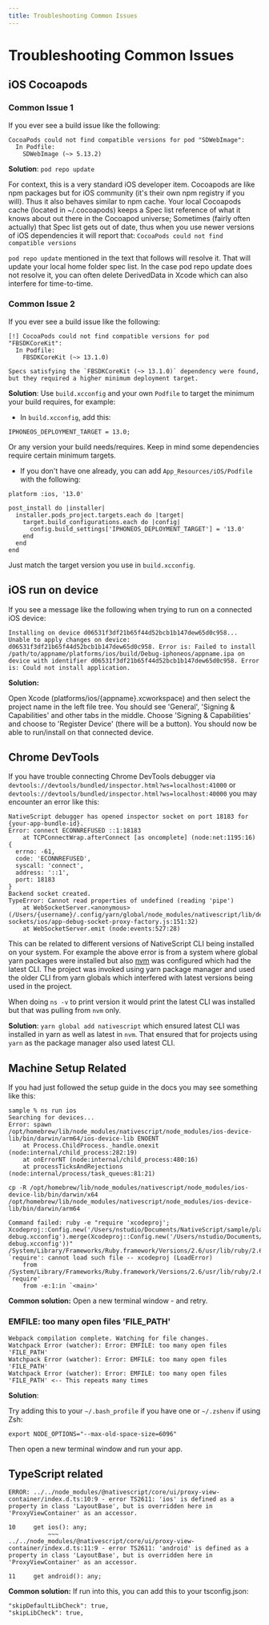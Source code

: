 ```yaml
---
title: Troubleshooting Common Issues
---
```


# Troubleshooting Common Issues

## iOS Cocoapods

### Common Issue 1

If you ever see a build issue like the following:

```
CocoaPods could not find compatible versions for pod "SDWebImage":
  In Podfile:
    SDWebImage (~> 5.13.2)
```

**Solution**: `pod repo update`

For context, this is a very standard iOS developer item. Cocoapods are like npm packages but for iOS community (it's their own npm registry if you will). Thus it also behaves similar to npm cache. Your local Cocoapods cache (located in ~/.cocoapods) keeps a Spec list reference of what it knows about out there in the Cocoapod universe; Sometimes (fairly often actually) that Spec list gets out of date, thus when you use newer versions of iOS dependencies it will report that: `CocoaPods could not find compatible versions`

`pod repo update` mentioned in the text that follows will resolve it. That will update your local home folder spec list. In the case pod repo update does not resolve it, you can often delete DerivedData in Xcode which can also interfere for time-to-time.

### Common Issue 2

If you ever see a build issue like the following:

```
[!] CocoaPods could not find compatible versions for pod "FBSDKCoreKit":
  In Podfile:
    FBSDKCoreKit (~> 13.1.0)

Specs satisfying the `FBSDKCoreKit (~> 13.1.0)` dependency were found, but they required a higher minimum deployment target.
```

**Solution**: Use `build.xcconfig` and your own `Podfile` to target the minimum your build requires, for example:

- In `build.xcconfig`, add this:

```
IPHONEOS_DEPLOYMENT_TARGET = 13.0;
```

Or any version your build needs/requires. Keep in mind some dependencies require certain minimum targets.

- If you don't have one already, you can add `App_Resources/iOS/Podfile` with the following:

```
platform :ios, '13.0'

post_install do |installer|
  installer.pods_project.targets.each do |target|
    target.build_configurations.each do |config|
      config.build_settings['IPHONEOS_DEPLOYMENT_TARGET'] = '13.0'
    end
  end
end
```

Just match the target version you use in `build.xcconfig`.

## iOS run on device

If you see a message like the following when trying to run on a connected iOS device:

```
Installing on device d06531f3df21b65f44d52bcb1b147dew65d0c958...
Unable to apply changes on device: d06531f3df21b65f44d52bcb1b147dew65d0c958. Error is: Failed to install /path/to/appname/platforms/ios/build/Debug-iphoneos/appname.ipa on device with identifier d06531f3df21b65f44d52bcb1b147dew65d0c958. Error is: Could not install application.
```

**Solution:**

Open Xcode (platforms/ios/{appname}.xcworkspace) and then select the project name in the left file tree. You should see 'General', 'Signing & Capabilities' and other tabs in the middle. Choose 'Signing & Capabilities' and choose to 'Register Device' (there will be a button). You should now be able to run/install on that connected device.

## Chrome DevTools

If you have trouble connecting Chrome DevTools debugger via `devtools://devtools/bundled/inspector.html?ws=localhost:41000` or `devtools://devtools/bundled/inspector.html?ws=localhost:40000` you may encounter an error like this:

```
NativeScript debugger has opened inspector socket on port 18183 for {your-app-bundle-id}.
Error: connect ECONNREFUSED ::1:18183
    at TCPConnectWrap.afterConnect [as oncomplete] (node:net:1195:16) {
  errno: -61,
  code: 'ECONNREFUSED',
  syscall: 'connect',
  address: '::1',
  port: 18183
}
Backend socket created.
TypeError: Cannot read properties of undefined (reading 'pipe')
    at WebSocketServer.<anonymous> (/Users/{username}/.config/yarn/global/node_modules/nativescript/lib/device-sockets/ios/app-debug-socket-proxy-factory.js:151:32)
    at WebSocketServer.emit (node:events:527:28)
```

This can be related to different versions of NativeScript CLI being installed on your system. For example the above error is from a system where global yarn packages were installed but also [nvm](https://github.com/nvm-sh/nvm) was configured which had the latest CLI. The project was invoked using yarn package manager and used the older CLI from yarn globals which interfered with latest versions being used in the project.

When doing `ns -v` to print version it would print the latest CLI was installed but that was pulling from `nvm` only.

**Solution**: `yarn global add nativescript` which ensured latest CLI was installed in yarn as well as latest in `nvm`. That ensured that for projects using `yarn` as the package manager also used latest CLI.

## Machine Setup Related

If you had just followed the setup guide in the docs you may see something like this:

```
sample % ns run ios
Searching for devices...
Error: spawn /opt/homebrew/lib/node_modules/nativescript/node_modules/ios-device-lib/bin/darwin/arm64/ios-device-lib ENOENT
    at Process.ChildProcess._handle.onexit (node:internal/child_process:282:19)
    at onErrorNT (node:internal/child_process:480:16)
    at processTicksAndRejections (node:internal/process/task_queues:81:21)
```

<!-- -->

```cli
cp -R /opt/homebrew/lib/node_modules/nativescript/node_modules/ios-device-lib/bin/darwin/x64 /opt/homebrew/lib/node_modules/nativescript/node_modules/ios-device-lib/bin/darwin/arm64
```

<!-- -->

```
Command failed: ruby -e "require 'xcodeproj'; Xcodeproj::Config.new('/Users/nstudio/Documents/NativeScript/sample/platforms/ios/plugins-debug.xcconfig').merge(Xcodeproj::Config.new('/Users/nstudio/Documents/NativeScript/sample/App_Resources/iOS/build.xcconfig')).save_as(Pathname.new('/Users/nstudio/Documents/NativeScript/sample/platforms/ios/plugins-debug.xcconfig'))"
/System/Library/Frameworks/Ruby.framework/Versions/2.6/usr/lib/ruby/2.6.0/rubygems/core_ext/kernel_require.rb:54:in `require': cannot load such file -- xcodeproj (LoadError)
	from /System/Library/Frameworks/Ruby.framework/Versions/2.6/usr/lib/ruby/2.6.0/rubygems/core_ext/kernel_require.rb:54:in `require'
	from -e:1:in `<main>'
```

**Common solution:** Open a new terminal window - and retry.

### EMFILE: too many open files 'FILE_PATH'

```
Webpack compilation complete. Watching for file changes.
Watchpack Error (watcher): Error: EMFILE: too many open files 'FILE_PATH'
Watchpack Error (watcher): Error: EMFILE: too many open files 'FILE_PATH'
Watchpack Error (watcher): Error: EMFILE: too many open files 'FILE_PATH' <-- This repeats many times
```

**Solution**:

Try adding this to your `~/.bash_profile` if you have one or `~/.zshenv` if using Zsh:

```
export NODE_OPTIONS="--max-old-space-size=6096"
```

Then open a new terminal window and run your app.

## TypeScript related

```
ERROR: ../../node_modules/@nativescript/core/ui/proxy-view-container/index.d.ts:10:9 - error TS2611: 'ios' is defined as a property in class 'LayoutBase', but is overridden here in 'ProxyViewContainer' as an accessor.

10     get ios(): any;
           ~~~
../../node_modules/@nativescript/core/ui/proxy-view-container/index.d.ts:11:9 - error TS2611: 'android' is defined as a property in class 'LayoutBase', but is overridden here in 'ProxyViewContainer' as an accessor.

11     get android(): any;
```

**Common solution:** If run into this, you can add this to your tsconfig.json:

```
"skipDefaultLibCheck": true,
"skipLibCheck": true,
```
